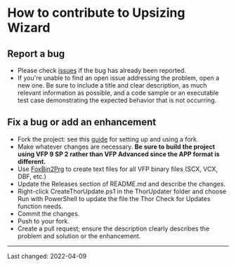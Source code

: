# How to contribute to Upsizing Wizard

## Report a bug
- Please check [issues](https://github.com/VFPX/UpsizingWizard/issues) if the bug has already been reported.
- If you're unable to find an open issue addressing the problem, open a new one. Be sure to include a title and clear description, as much relevant information as possible, and a code sample or an executable test case demonstrating the expected behavior that is not occurring.

## Fix a bug or add an enhancement
- Fork the project: see this [guide](https://www.dataschool.io/how-to-contribute-on-github/) for setting up and using a fork.
- Make whatever changes are necessary. **Be sure to build the project using VFP 9 SP 2 rather than VFP Advanced since the APP format is different.**
- Use [FoxBin2Prg](https://github.com/fdbozzo/foxbin2prg) to create text files for all VFP binary files (SCX, VCX, DBF, etc.)
- Update the Releases section of README.md and describe the changes.
- Right-click CreateThorUpdate.ps1 in the ThorUpdater folder and choose Run with PowerShell to update the file the Thor Check for Updates function needs.
- Commit the changes.
- Push to your fork.
- Create a pull request; ensure the description clearly describes the problem and solution or the enhancement.

----
Last changed: 2022-04-09